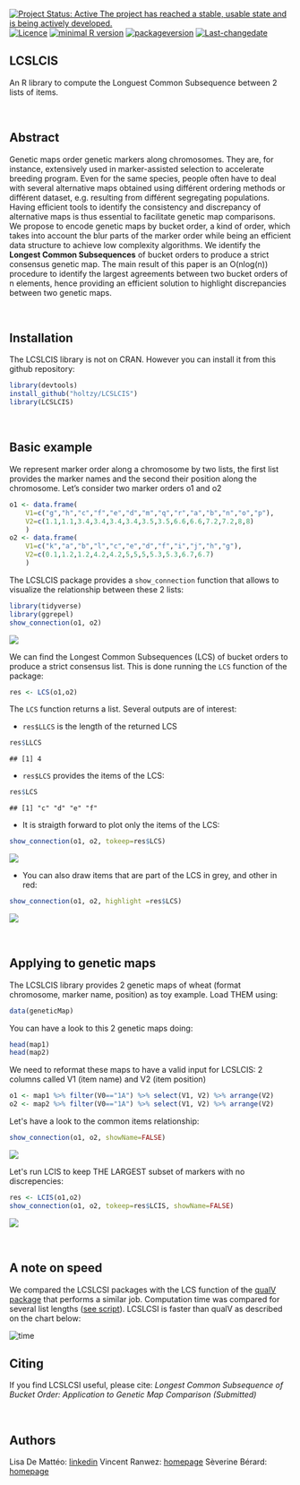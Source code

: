 [![Project Status: Active The project has reached a stable, usable state and is being actively developed.](http://www.repostatus.org/badges/latest/active.svg)](http://www.repostatus.org/#active) [![Licence](https://img.shields.io/badge/licence-GPL--3-blue.svg)](https://www.gnu.org/licenses/gpl-3.0.en.html)
[![minimal R version](https://img.shields.io/badge/R%3E%3D-3.2.4-6666ff.svg)](https://cran.r-project.org/) [![packageversion](https://img.shields.io/badge/Package%20version-0.1.0-orange.svg?style=flat-square)](commits/develop) [![Last-changedate](https://img.shields.io/badge/last%20change-2018--03--17-yellowgreen.svg)](/commits/master)

LCSLCIS
-------

An R library to compute the Longuest Common Subsequence between 2 lists of items.

<br>

Abstract
--------

Genetic maps order genetic markers along chromosomes. They are, for instance, extensively used in marker-assisted selection to accelerate breeding program. Even for the same species, people often have to deal with several alternative maps obtained using différent ordering methods or différent dataset, e.g. resulting from différent segregating populations. Having efficient tools to identify the consistency and discrepancy of alternative maps is thus essential to facilitate genetic map comparisons.
<br> We propose to encode genetic maps by bucket order, a kind of order, which takes into account the blur parts of the marker order while being an efficient data structure to achieve low complexity algorithms. We identify the **Longest Common Subsequences** of bucket orders to produce a strict consensus genetic map. The main result of this paper is an O(nlog(n)) procedure to identify the largest agreements between two bucket orders of n elements, hence providing an efficient solution to highlight discrepancies between two genetic maps.

<br>

Installation
------------

The LCSLCIS library is not on CRAN. However you can install it from this github repository:

``` r
library(devtools) 
install_github("holtzy/LCSLCIS")
library(LCSLCIS)
```

<br>

Basic example
-------------

We represent marker order along a chromosome by two lists, the first list provides the marker names and the second their position along the chromosome. Let’s consider two marker orders o1 and o2

``` r
o1 <- data.frame( 
    V1=c("g","h","c","f","e","d","m","q","r","a","b","n","o","p"), 
    V2=c(1.1,1.1,3.4,3.4,3.4,3.4,3.5,3.5,6.6,6.6,7.2,7.2,8,8)
    )
o2 <- data.frame( 
    V1=c("k","a","b","l","c","e","d","f","i","j","h","g"), 
    V2=c(0.1,1.2,1.2,4.2,4.2,5,5,5,5.3,5.3,6.7,6.7)
    )
```

The LCSLCIS package provides a `show_connection` function that allows to visualize the relationship between these 2 lists:

``` r
library(tidyverse)
library(ggrepel)
show_connection(o1, o2)
```

![](Readme_files/figure-markdown_github/unnamed-chunk-3-1.png)

We can find the Longest Common Subsequences (LCS) of bucket orders to produce a strict consensus list. This is done running the `LCS` function of the package:

``` r
res <- LCS(o1,o2)
```

The `LCS` function returns a list. Several outputs are of interest:

-   `res$LLCS` is the length of the returned LCS

``` r
res$LLCS
```

    ## [1] 4

-   `res$LCS` provides the items of the LCS:

``` r
res$LCS
```

    ## [1] "c" "d" "e" "f"

-   It is straigth forward to plot only the items of the LCS:

``` r
show_connection(o1, o2, tokeep=res$LCS)
```

![](Readme_files/figure-markdown_github/unnamed-chunk-7-1.png)

-   You can also draw items that are part of the LCS in grey, and other in red:

``` r
show_connection(o1, o2, highlight =res$LCS)
```

![](Readme_files/figure-markdown_github/unnamed-chunk-8-1.png)

<br>

Applying to genetic maps
------------------------

The LCSLCIS library provides 2 genetic maps of wheat (format chromosome, marker name, position) as toy example. Load THEM using:

``` r
data(geneticMap)
```

You can have a look to this 2 genetic maps doing:

``` r
head(map1)
head(map2)
```

We need to reformat these maps to have a valid input for LCSLCIS: 2 columns called V1 (item name) and V2 (item position)

``` r
o1 <- map1 %>% filter(V0=="1A") %>% select(V1, V2) %>% arrange(V2)
o2 <- map2 %>% filter(V0=="1A") %>% select(V1, V2) %>% arrange(V2)
```

Let's have a look to the common items relationship:

``` r
show_connection(o1, o2, showName=FALSE)
```

![](Readme_files/figure-markdown_github/unnamed-chunk-12-1.png)

Let's run LCIS to keep THE LARGEST subset of markers with no discrepencies:

``` r
res <- LCIS(o1,o2)
show_connection(o1, o2, tokeep=res$LCIS, showName=FALSE)
```

![](Readme_files/figure-markdown_github/unnamed-chunk-13-1.png)

<br>

A note on speed
---------------

We compared the LCSLCSI packages with the LCS function of the [qualV package](https://github.com/cran/qualV/blob/master/R/LCS.R) that performs a similar job. Computation time was compared for several list lengths ([see script](https://github.com/holtzy/LCSLCIS/blob/master/speed_test/comparing_speed.R)). LCSLCSI is faster than qualV as described on the chart below:

![time](speed_test/speed_test_result.png)

Citing
------

If you find LCSLCSI useful, please cite:
*Longest Common Subsequence of Bucket Order: Application to Genetic Map Comparison (Submitted)*

<br>

Authors
-------

Lisa De Mattéo: [linkedin](https://www.linkedin.com/in/lisadematteo/)
Vincent Ranwez: [homepage](https://sites.google.com/site/ranwez/)
Sèverine Bérard: [homepage](http://www.pages-perso-severine-berard.univ-montp2.fr)

